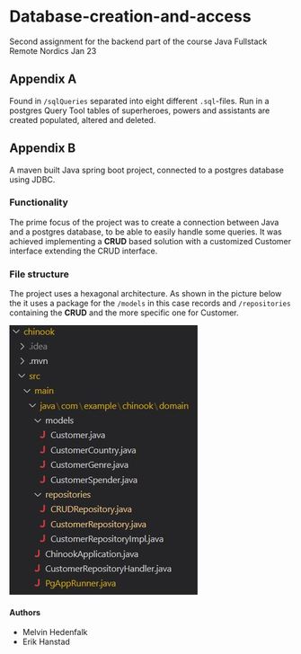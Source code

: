 # Database-creation-and-access
Second assignment for the backend part of the course Java Fullstack Remote Nordics Jan 23

## Appendix A
Found in `/sqlQueries` separated into eight different `.sql`-files. Run in a postgres Query Tool tables of superheroes, powers and assistants are created populated, altered and deleted.

## Appendix B
A maven built Java spring boot project, connected to a postgres database using JDBC.

### Functionality
The prime focus of the project was to create a connection between Java and a postgres database, to be able to easily handle some queries. It was achieved implementing a **CRUD** based solution with a customized Customer interface extending the CRUD interface.

### File structure
The project uses a hexagonal architecture. As shown in the picture below the it uses a package for the `/models` in this case records and `/repositories` containing the **CRUD** and the more specific one for Customer.

![file-structure](/chinook/src/main/resources/file-structure.jpg)

#### Authors
- Melvin Hedenfalk
- Erik Hanstad
